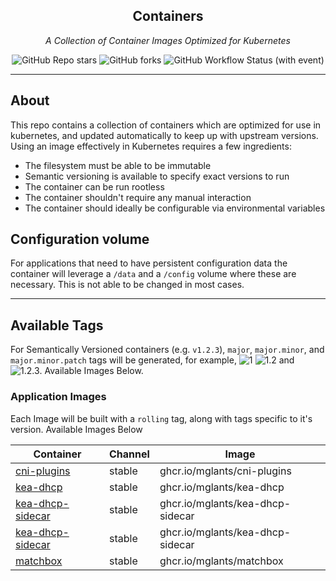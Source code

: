 <!---
NOTE: AUTO-GENERATED FILE
to edit this file, instead edit its template at: ./ci/templates/README.md.j2
-->
<div align="center">


## Containers

_A Collection of Container Images Optimized for Kubernetes_

</div>

<div align="center">

![GitHub Repo stars](https://img.shields.io/github/stars/mglants/containers?style=for-the-badge)
![GitHub forks](https://img.shields.io/github/forks/mglants/containers?style=for-the-badge)
![GitHub Workflow Status (with event)](https://img.shields.io/github/actions/workflow/status/mglants/containers/scheduled-release.yaml?style=for-the-badge&label=Scheduled%20Release)

</div>

---

## About

This repo contains a collection of containers which are optimized for use in kubernetes, and updated automatically to keep up with upstream versions. Using an image effectively in Kubernetes requires a few ingredients:

- The filesystem must be able to be immutable
- Semantic versioning is available to specify exact versions to run
- The container can be run rootless
- The container shouldn't require any manual interaction
- The container should ideally be configurable via environmental variables

## Configuration volume

For applications that need to have persistent configuration data the container will leverage a `/data` and a `/config` volume where these are necessary. This is not able to be changed in most cases.

---

## Available Tags

For Semantically Versioned containers (e.g. `v1.2.3`), `major`, `major.minor`, and `major.minor.patch` tags will be generated, for example, ![1](https://img.shields.io/badge/1-blue?style=flat-square) ![1.2](https://img.shields.io/badge/1.2-blue?style=flat-square) and ![1.2.3](https://img.shields.io/badge/1.2.3-blue?style=flat-square). Available Images Below.

### Application Images

Each Image will be built with a `rolling` tag, along with tags specific to it's version. Available Images Below

Container | Channel | Image
--- | --- | ---
[cni-plugins](https://github.com/mglants/containers/pkgs/container/cni-plugins) | stable | ghcr.io/mglants/cni-plugins
[kea-dhcp](https://github.com/mglants/containers/pkgs/container/kea-dhcp) | stable | ghcr.io/mglants/kea-dhcp
[kea-dhcp-sidecar](https://github.com/mglants/containers/pkgs/container/kea-dhcp-sidecar) | stable | ghcr.io/mglants/kea-dhcp-sidecar
[kea-dhcp-sidecar](https://github.com/mglants/containers/pkgs/container/kea-dhcp-sidecar) | stable | ghcr.io/mglants/kea-dhcp-sidecar
[matchbox](https://github.com/mglants/containers/pkgs/container/matchbox) | stable | ghcr.io/mglants/matchbox

